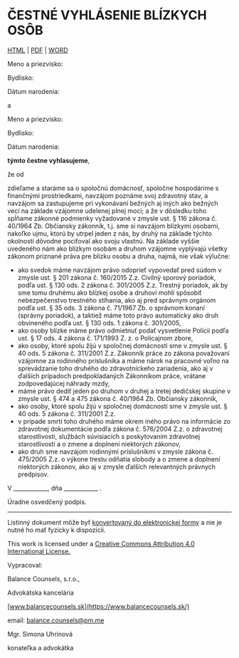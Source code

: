 # ČESTNÉ VYHLÁSENIE BLÍZKYCH OSÔB

[HTML]() | [PDF]() | [WORD]()

Meno a priezvisko:

Bydlisko:

Dátum narodenia:


a

Meno a priezvisko:

Bydlisko:

Dátum narodenia:


**týmto čestne vyhlasujeme**,

že od

zdieľame a staráme sa o spoločnú domácnosť, spoločne hospodárime s finančnými prostriedkami, navzájom poznáme svoj zdravotný stav, a navzájom sa zastupujeme
pri vykonávaní bežných aj iných ako bežných vecí na základe vzájomne udelenej plnej moci; a že v dôsledku toho spĺňame zákonné podmienky vyžadované v zmysle ust. § 116 zákona č.
40/1964 Zb. Občiansky zákonník, t.j. sme si navzájom blízkymi osobami, nakoľko ujmu, ktorú by utrpel jeden z nás, by druhý na základe týchto okolností dôvodne pociťoval ako svoju vlastnú.
Na základe vyššie uvedeného nám ako blízkym osobám a druhom vzájomne vyplývajú všetky zákonom priznané
práva pre blízku osobu a druha, najmä, nie však výlučne:
- ako svedok máme navzájom právo odoprieť vypovedať pred súdom v zmysle ust. § 201 zákona č. 160/2015 Z.z. Civilný sporový poriadok, podľa ust. § 130 ods. 2 zákona č. 301/2005 Z.z. Trestný poriadok, ak by sme
tomu druhému ako blízkej osobe a druhovi mohli spôsobiť nebezpečenstvo trestného stíhania, ako aj pred správnym orgánom podľa ust. § 35 ods. 3 zákona č. 71/1967 Zb. o správnom konaní (správny poriadok),
a taktiež máme toto právo automaticky ako druh obvineného podľa ust. § 130 ods. 1 zákona č. 301/2005,
- ako osoby blízke máme právo odmietnuť podať vysvetlenie Polícii podľa ust. § 17 ods. 4 zákona č. 171/1993 Z. z. o Policajnom zbore,
- ako osoby, ktoré spolu žijú v spoločnej domácnosti sme v zmysle ust. § 40 ods. 5 zákona č. 311/2001 Z.z. Zákonník práce zo zákona považovaní vzájomne za rodinného príslušníka a máme nárok na pracovné
voľno na sprevádzanie toho druhého do zdravotníckeho zariadenia, ako aj v ďalších prípadoch predpokladaných Zákonníkom práce, vrátane zodpovedajúcej náhrady mzdy,
- máme právo dediť jeden po druhom v druhej a tretej dedičskej skupine v zmysle ust. § 474 a 475 zákona č. 40/1964 Zb. Občiansky zákonník,
- ako osoby, ktoré spolu žijú v spoločnej domácnosti sme v zmysle ust. § 40 ods. 5 zákona č. 311/2001 Z.z.
- v prípade smrti toho druhého máme okrem iného právo na informácie zo zdravotnej dokumentácie podľa zákona č. 576/2004 Z.z. o zdravotnej starostlivosti, službách súvisiacich s poskytovaním zdravotnej
starostlivosti a o zmene a doplnení niektorých zákonov,
- ako druh sme navzájom rodinnými príslušníkmi v zmysle zákona č. 475/2005 Z.z. o výkone trestu odňatia slobody a o zmene a doplnení niektorých zákonov, ako aj v zmysle ďalších relevantných právnych
predpisov.


V ____________, dňa ____________ .


Úradne osvedčený podpis.


 ________________________________         ________________________________



Listinný dokument môže byť [konvertovaný do elektronickej formy](https://www.slovensko.sk/sk/agendy/agenda/_zarucena-konverzia/) a nie je nutné ho mať fyzicky k dispozícii.

This work is licensed under a  [Creative Commons Attribution 4.0 International License.](https://creativecommons.org/licenses/by/4.0/legalcode)

Vypracoval:

Balance Counsels, s.r.o.,

Advokátska kancelária

[www.balancecounsels.sk](https://www.balancecounsels.sk/)

email: [balance.counsels@pm.me](mailto:balance.counsels@pm.me)

Mgr. Simona Uhrinová

konateľka a advokátka
